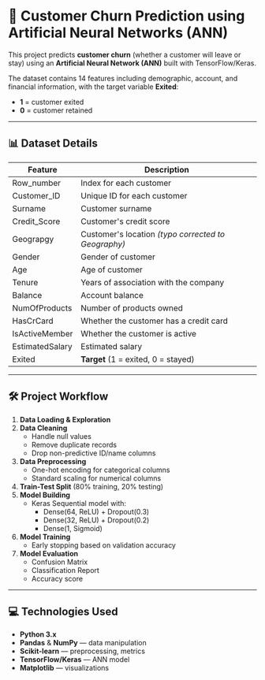 # 🧠 Customer Churn Prediction using Artificial Neural Networks (ANN)

This project predicts **customer churn** (whether a customer will leave or stay) using an **Artificial Neural Network (ANN)** built with TensorFlow/Keras.

The dataset contains 14 features including demographic, account, and financial information, with the target variable **Exited**:
- **1** = customer exited  
- **0** = customer retained  

---

## 📊 Dataset Details
| Feature | Description |
|---------|-------------|
| Row_number | Index for each customer |
| Customer_ID | Unique ID for each customer |
| Surname | Customer surname |
| Credit_Score | Customer's credit score |
| Geograpgy | Customer's location *(typo corrected to Geography)* |
| Gender | Gender of customer |
| Age | Age of customer |
| Tenure | Years of association with the company |
| Balance | Account balance |
| NumOfProducts | Number of products owned |
| HasCrCard | Whether the customer has a credit card |
| IsActiveMember | Whether the customer is active |
| EstimatedSalary | Estimated salary |
| Exited | **Target** (1 = exited, 0 = stayed) |

---

## 🛠️ Project Workflow
1. **Data Loading & Exploration**
2. **Data Cleaning**
   - Handle null values  
   - Remove duplicate records  
   - Drop non-predictive ID/name columns  
3. **Data Preprocessing**
   - One-hot encoding for categorical columns  
   - Standard scaling for numerical columns  
4. **Train-Test Split** (80% training, 20% testing)
5. **Model Building**
   - Keras Sequential model with:
     - Dense(64, ReLU) + Dropout(0.3)
     - Dense(32, ReLU) + Dropout(0.2)
     - Dense(1, Sigmoid)
6. **Model Training**
   - Early stopping based on validation accuracy  
7. **Model Evaluation**
   - Confusion Matrix  
   - Classification Report  
   - Accuracy score  

---

## 💻 Technologies Used
- **Python 3.x**
- **Pandas** & **NumPy** — data manipulation
- **Scikit-learn** — preprocessing, metrics
- **TensorFlow/Keras** — ANN model
- **Matplotlib** — visualizations

